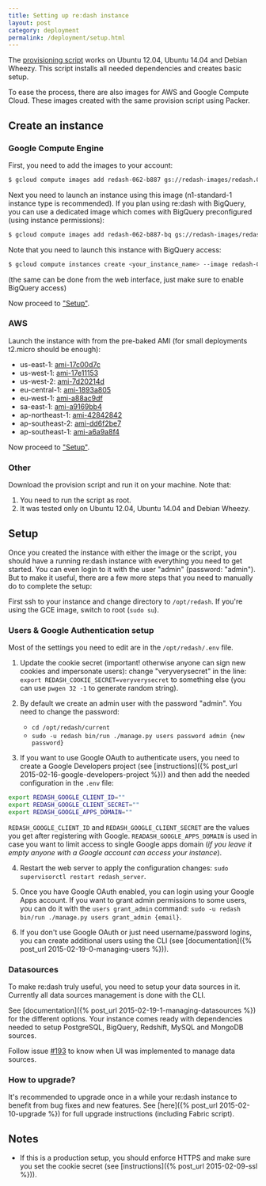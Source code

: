 ```yaml
---
title: Setting up re:dash instance
layout: post
category: deployment
permalink: /deployment/setup.html
---
```


The [provisioning script](https://github.com/EverythingMe/redash/blob/master/setup/bootstrap.sh) works on Ubuntu 12.04, Ubuntu 14.04 and Debian Wheezy. This script installs all needed dependencies and creates basic setup.

To ease the process, there are also images for AWS and Google Compute Cloud. These images created with the same provision script using Packer.

## Create an instance

### Google Compute Engine

First, you need to add the images to your account:

```bash
$ gcloud compute images add redash-062-b887 gs://redash-images/redash.0.6.2.b887.tar.gz
```

Next you need to launch an instance using this image (n1-standard-1 instance type is recommended). If you plan using re:dash with BigQuery, you can use a dedicated image which comes with BigQuery preconfigured (using instance permissions):

```bash
$ gcloud compute images add redash-062-b887-bq gs://redash-images/redash.0.6.2.b887-bq.tar.gz
```

Note that you need to launch this instance with BigQuery access:

```bash
$ gcloud compute instances create <your_instance_name> --image redash-060-b812-bq --scopes storage-ro bigquery
```

(the same can be done from the web interface, just make sure to enable BigQuery access)

Now proceed to ["Setup"](#setup).

### AWS

Launch the instance with from the pre-baked AMI (for small deployments t2.micro should be enough):

* us-east-1: [ami-17c00d7c](https://console.aws.amazon.com/ec2/home?region=us-east-1#LaunchInstanceWizard:ami=ami-17c00d7c)
* us-west-1: [ami-17e11153](https://console.aws.amazon.com/ec2/home?region=us-west-1#LaunchInstanceWizard:ami=ami-17e11153)
* us-west-2: [ami-7d20214d](https://console.aws.amazon.com/ec2/home?region=us-west-2#LaunchInstanceWizard:ami=ami-7d20214d)
* eu-central-1: [ami-1893a805](https://console.aws.amazon.com/ec2/home?region=eu-central-1#LaunchInstanceWizard:ami=ami-1893a805)
* eu-west-1: [ami-a88ac9df](https://console.aws.amazon.com/ec2/home?region=eu-west-1#LaunchInstanceWizard:ami=ami-a88ac9df)
* sa-east-1: [ami-a9169bb4](https://console.aws.amazon.com/ec2/home?region=sa-east-1#LaunchInstanceWizard:ami=ami-a9169bb4)
* ap-northeast-1: [ami-42842842](https://console.aws.amazon.com/ec2/home?region=ap-northeast-1#LaunchInstanceWizard:ami=ami-42842842)
* ap-southeast-2: [ami-dd6f2be7](https://console.aws.amazon.com/ec2/home?region=ap-southeast-2#LaunchInstanceWizard:ami=ami-dd6f2be7)
* ap-southeast-1: [ami-a6a9a8f4](https://console.aws.amazon.com/ec2/home?region=ap-southeast-1#LaunchInstanceWizard:ami=ami-a6a9a8f4)

Now proceed to ["Setup"](#setup).

### Other

Download the provision script and run it on your machine. Note that:

1. You need to run the script as root.
2. It was tested only on Ubuntu 12.04, Ubuntu 14.04 and Debian Wheezy.

## <a name="setup">Setup</a>

Once you created the instance with either the image or the script, you should have a running
re:dash instance with everything you need to get started. You can even login to it with the user "admin" (password: "admin"). But to make it useful, there are a few more steps that you need to manually do to complete the setup:

First ssh to your instance and change directory to `/opt/redash`. If you're using the GCE image, switch to root (`sudo su`).

### Users & Google Authentication setup

Most of the settings you need to edit are in the `/opt/redash/.env` file.

1. Update the cookie secret (important! otherwise anyone can sign new cookies and impersonate users): change "veryverysecret" in the line: `export REDASH_COOKIE_SECRET=veryverysecret` to something else (you can use `pwgen 32 -1` to generate random string).

2. By default we create an admin user with the password "admin". You need to change the password:
    * `cd /opt/redash/current`
    * `sudo -u redash bin/run ./manage.py users password admin {new password}`

3. If you want to use Google OAuth to authenticate users, you need to create a Google Developers project (see [instructions]({% post_url 2015-02-16-google-developers-project %})) and then add the needed configuration in the `.env` file:

  ```bash
  export REDASH_GOOGLE_CLIENT_ID=""
  export REDASH_GOOGLE_CLIENT_SECRET=""
  export REDASH_GOOGLE_APPS_DOMAIN=""
  ```

  `REDASH_GOOGLE_CLIENT_ID` and `REDASH_GOOGLE_CLIENT_SECRET` are the values you get after registering with Google. `READASH_GOOGLE_APPS_DOMAIN` is used in case you want to limit access to single Google apps domain (_if you leave it empty anyone with a Google account can access your instance_).

4. Restart the web server to apply the configuration changes: `sudo supervisorctl restart redash_server`.

4. Once you have Google OAuth enabled, you can login using your Google Apps account. If you want to grant admin permissions to some users, you can do it with the `users grant_admin` command: `sudo -u redash bin/run ./manage.py users grant_admin {email}`.

5. If you don't use Google OAuth or just need username/password logins, you can create additional users using the CLI (see [documentation]({% post_url 2015-02-19-0-managing-users %})).

### Datasources

To make re:dash truly useful, you need to setup your data sources in it. Currently all data sources management is done with the CLI.

See [documentation]({% post_url 2015-02-19-1-managing-datasources %}) for the different options. Your instance comes ready with dependencies needed to setup PostgreSQL, BigQuery, Redshift, MySQL and MongoDB sources.

Follow issue [#193](https://github.com/EverythingMe/redash/issues/193) to know when UI was implemented to manage data sources.

### How to upgrade?

It's recommended to upgrade once in a while your re:dash instance to benefit from bug fixes and new features. See [here]({% post_url 2015-02-10-upgrade %}) for full upgrade instructions (including Fabric script).

## Notes

* If this is a production setup, you should enforce HTTPS and make sure you set the cookie secret (see [instructions]({% post_url 2015-02-09-ssl %})).
